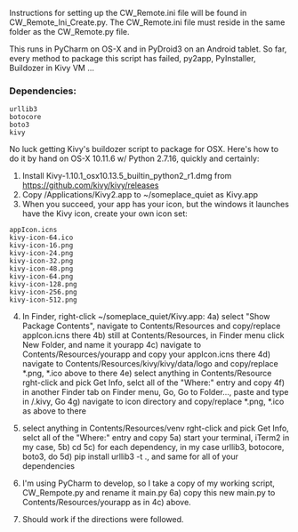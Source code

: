 Instructions for setting up the CW_Remote.ini file will be found in CW_Remote_Ini_Create.py. The CW_Remote.ini file must reside in the same folder as the CW_Remote.py file.

This runs in PyCharm on OS-X and in PyDroid3 on an Android tablet. So far, every method to package this script has failed, py2app, PyInstaller, Buildozer in Kivy VM ...

### Dependencies: ###
```
urllib3
botocore
boto3
kivy
```

No luck getting Kivy's buildozer script to package for OSX. Here's how to do it by hand on OS-X 10.11.6 w/ Python 2.7.16, quickly and certainly:

1) Install Kivy-1.10.1_osx10.13.5_builtin_python2_r1.dmg from https://github.com/kivy/kivy/releases
2) Copy /Applications/Kivy2.app to ~/someplace_quiet as Kivy.app
3) When you succeed, your app has your icon, but the windows it launches have the Kivy icon, create your own icon set:
```
appIcon.icns
kivy-icon-64.ico
kivy-icon-16.png
kivy-icon-24.png
kivy-icon-32.png
kivy-icon-48.png
kivy-icon-64.png
kivy-icon-128.png
kivy-icon-256.png
kivy-icon-512.png
```
4) In Finder, right-click ~/someplace_quiet/Kivy.app:
4a) select "Show Package Contents", navigate to Contents/Resources and copy/replace appIcon.icns there
4b) still at Contents/Resources, in Finder menu click New Folder, and name it yourapp
4c) navigate to Contents/Resources/yourapp and copy your appIcon.icns there
4d) navigate to Contents/Resources/kivy/kivy/data/logo and copy/replace *.png, *.ico above to there
4e) select anything in Contents/Resource rght-click and pick Get Info, selct all of the "Where:" entry and copy
4f) in another Finder tab on Finder menu, Go, Go to Folder..., paste and type in /.kivy, Go
4g) navigate to icon directory and copy/replace *.png, *.ico as above to there 

5) select anything in Contents/Resources/venv rght-click and pick Get Info, selct all of the "Where:" entry and copy
5a) start your terminal, iTerm2 in my case, 
5b) cd <paste what you copied> 
5c) for each dependency, in my case urllib3, botocore, boto3, do
5d) pip install urllib3 -t ., and same for all of your dependencies
  
6) I'm using PyCharm to develop, so I take a copy of my working script, CW_Rempote.py and rename it main.py
6a) copy this new main.py to Contents/Resources/yourapp as in 4c) above.

7) Should work if the directions were followed.
